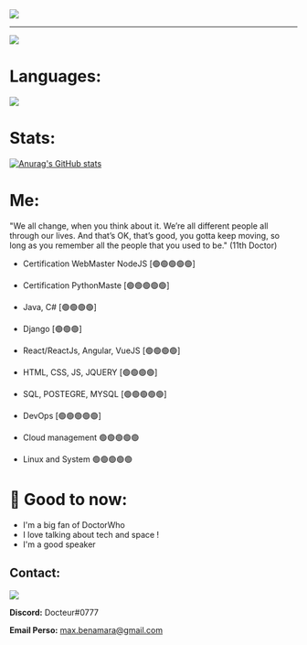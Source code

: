 <img src="https://i.imgur.com/1Y06Dwt.png">
<hr/>
<img src="https://i.imgur.com/Jv28FQh.png">

# Languages:
<img src="https://i.imgur.com/1qMKJuh.png">


# Stats:
[![Anurag's GitHub stats](https://github-readme-stats.vercel.app/api?username=DoctorWhoFR)](https://github.com/anuraghazra/github-readme-stats)

# Me:

"We all change, when you think about it. We’re all different people all through our lives. And that’s OK, that’s good, you gotta keep moving, so long as you remember all the people that you used to be." (11th Doctor)

  - Certification WebMaster NodeJS  [🟢🟢🟢🟢🟢]  

  - Certification PythonMaste  [🟢🟢🟢🟢🟢] 

  - Java, C#  [🟢🟢🟢🟢] 

  - Django [🟢🟢🟢]

  - React/ReactJs, Angular, VueJS [🟢🟢🟢🟢] 

  - HTML, CSS, JS, JQUERY [🟢🟢🟢🟢] 

  - SQL, POSTEGRE, MYSQL [🟢🟢🟢🟢🟢] 

  - DevOps [🟢🟢🟢🟢🟢]

  - Cloud management 🟢🟢🟢🟢🟢

  - Linux and System 🟢🟢🟢🟢🟢


# 🥰 Good to now:

  - I'm a big fan of DoctorWho
  - I love talking about tech and space !
  - I'm a good speaker 

## Contact: 
<a href="https://discord.gg/FtRRzWJPSM"><img src="https://img.shields.io/badge/Discord-7289DA?style=for-the-badge&logo=discord&logoColor=white"></a> 

**Discord:** Docteur#0777

**Email Perso:** max.benamara@gmail.com
